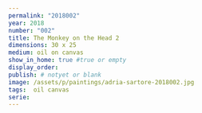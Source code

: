 ```yaml
---
permalink: "2018002"
year: 2018
number: "002"
title: The Monkey on the Head 2
dimensions: 30 x 25
medium: oil on canvas
show_in_home: true #true or empty
display_order: 
publish: # notyet or blank
image: /assets/p/paintings/adria-sartore-2018002.jpg
tags:  oil canvas
serie:
---
```

